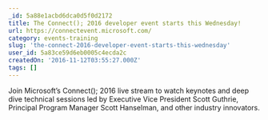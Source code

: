 ```yaml
---
_id: 5a88e1acbd6dca0d5f0d2172
title: The Connect(); 2016 developer event starts this Wednesday!
url: https://connectevent.microsoft.com/
category: events-training
slug: 'the-connect-2016-developer-event-starts-this-wednesday'
user_id: 5a83ce59d6eb0005c4ecda2c
createdOn: '2016-11-12T03:55:27.000Z'
tags: []
---
```


Join Microsoft’s Connect(); 2016 live stream to watch keynotes and deep dive technical sessions led by Executive Vice President Scott Guthrie, Principal Program Manager Scott Hanselman, and other industry innovators.
